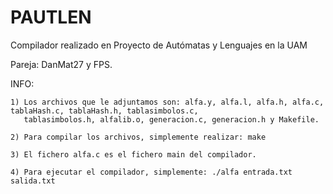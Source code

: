 # PAUTLEN
Compilador realizado en Proyecto de Autómatas y Lenguajes en la UAM
 
Pareja: DanMat27 y FPS.  

INFO:  

	1) Los archivos que le adjuntamos son: alfa.y, alfa.l, alfa.h, alfa.c, tablaHash.c, tablaHash.h, tablasimbolos.c, 
	   tablasimbolos.h, alfalib.o, generacion.c, generacion.h y Makefile.
	   
	2) Para compilar los archivos, simplemente realizar: make
	
	3) El fichero alfa.c es el fichero main del compilador.
	
	4) Para ejecutar el compilador, simplemente: ./alfa entrada.txt salida.txt
